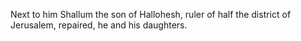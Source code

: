 Next to him Shallum the son of Hallohesh, ruler of half the district of Jerusalem, repaired, he and his daughters.
